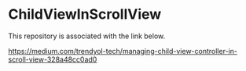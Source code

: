 # ChildViewInScrollView

This repository is associated with the link below.<br/>

https://medium.com/trendyol-tech/managing-child-view-controller-in-scroll-view-328a48cc0ad0
